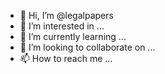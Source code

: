 - 👋 Hi, I’m @legalpapers
- 👀 I’m interested in ...
- 🌱 I’m currently learning ...
- 💞️ I’m looking to collaborate on ...
- 📫 How to reach me ...

<!---
legalpapers/legalpapers is a ✨ special ✨ repository because its `README.md` (this file) appears on your GitHub profile.
You can click the Preview link to take a look at your changes.
--->
